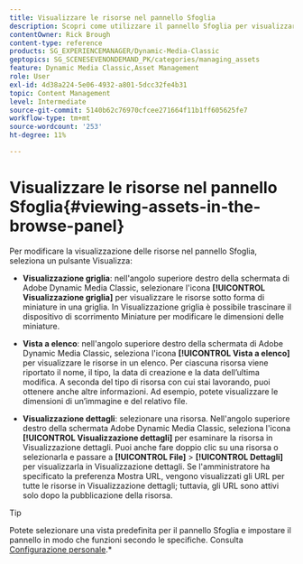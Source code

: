 ```yaml
---
title: Visualizzare le risorse nel pannello Sfoglia
description: Scopri come utilizzare il pannello Sfoglia per visualizzare le risorse in Adobe Dynamic Media Classic.
contentOwner: Rick Brough
content-type: reference
products: SG_EXPERIENCEMANAGER/Dynamic-Media-Classic
geptopics: SG_SCENESEVENONDEMAND_PK/categories/managing_assets
feature: Dynamic Media Classic,Asset Management
role: User
exl-id: 4d38a224-5e06-4932-a801-5dcc32fe4b31
topic: Content Management
level: Intermediate
source-git-commit: 5140b62c76970cfcee271664f11b1ff605625fe7
workflow-type: tm+mt
source-wordcount: '253'
ht-degree: 11%

---
```


# Visualizzare le risorse nel pannello Sfoglia{#viewing-assets-in-the-browse-panel}

Per modificare la visualizzazione delle risorse nel pannello Sfoglia, seleziona un pulsante Visualizza:

* **Visualizzazione griglia**: nell&#39;angolo superiore destro della schermata di Adobe Dynamic Media Classic, selezionare l&#39;icona **[!UICONTROL Visualizzazione griglia]** per visualizzare le risorse sotto forma di miniature in una griglia. In Visualizzazione griglia è possibile trascinare il dispositivo di scorrimento Miniature per modificare le dimensioni delle miniature.

* **Vista a elenco**: nell&#39;angolo superiore destro della schermata di Adobe Dynamic Media Classic, seleziona l&#39;icona **[!UICONTROL Vista a elenco]** per visualizzare le risorse in un elenco. Per ciascuna risorsa viene riportato il nome, il tipo, la data di creazione e la data dell’ultima modifica. A seconda del tipo di risorsa con cui stai lavorando, puoi ottenere anche altre informazioni. Ad esempio, potete visualizzare le dimensioni di un’immagine e del relativo file.

* **Visualizzazione dettagli**: selezionare una risorsa. Nell&#39;angolo superiore destro della schermata Adobe Dynamic Media Classic, seleziona l&#39;icona **[!UICONTROL Visualizzazione dettagli]** per esaminare la risorsa in Visualizzazione dettagli. Puoi anche fare doppio clic su una risorsa o selezionarla e passare a **[!UICONTROL File]** > **[!UICONTROL Dettagli]** per visualizzarla in Visualizzazione dettagli. Se l&#39;amministratore ha specificato la preferenza Mostra URL, vengono visualizzati gli URL per tutte le risorse in Visualizzazione dettagli; tuttavia, gli URL sono attivi solo dopo la pubblicazione della risorsa.

>[!TIP]
>
>Potete selezionare una vista predefinita per il pannello Sfoglia e impostare il pannello in modo che funzioni secondo le specifiche. Consulta [Configurazione personale](personal-setup.md#personal_setup).*
